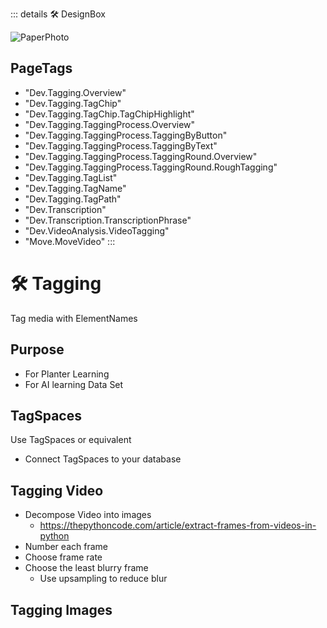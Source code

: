 ::: details 🛠 <dev>DesignBox</dev> 

![PaperPhoto](/PaperPhoto/0019.jpg)
<h2>PageTags</h2>

- "Dev.Tagging.Overview"
- "Dev.Tagging.TagChip"
- "Dev.Tagging.TagChip.TagChipHighlight"
- "Dev.Tagging.TaggingProcess.Overview"
- "Dev.Tagging.TaggingProcess.TaggingByButton"
- "Dev.Tagging.TaggingProcess.TaggingByText"
- "Dev.Tagging.TaggingProcess.TaggingRound.Overview"
- "Dev.Tagging.TaggingProcess.TaggingRound.RoughTagging"
- "Dev.Tagging.TagList"
- "Dev.Tagging.TagName"
- "Dev.Tagging.TagPath"
- "Dev.Transcription"
- "Dev.Transcription.TranscriptionPhrase"
- "Dev.VideoAnalysis.VideoTagging"
- "Move.MoveVideo"
:::

# 🛠 Tagging

Tag media with ElementNames 

## Purpose

- For Planter Learning
- For AI learning Data Set

## TagSpaces

Use TagSpaces or equivalent
- Connect TagSpaces to your database

## Tagging Video

- Decompose Video into images
    - https://thepythoncode.com/article/extract-frames-from-videos-in-python
- Number each frame
- Choose frame rate
- Choose the least blurry frame
    - Use upsampling to reduce blur


## Tagging Images


